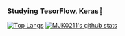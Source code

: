 ### Studying TesorFlow, Keras👋
[![Top Langs](https://github-readme-stats.vercel.app/api/top-langs/?username=MJK0211&layout=compact)](https://github.com/anuraghazra/github-readme-stats)
[![MJK0211's github stats](https://github-readme-stats.vercel.app/api?username=MJK0211&theme=default)](https://github.com/anuraghazra/github-readme-stats)

